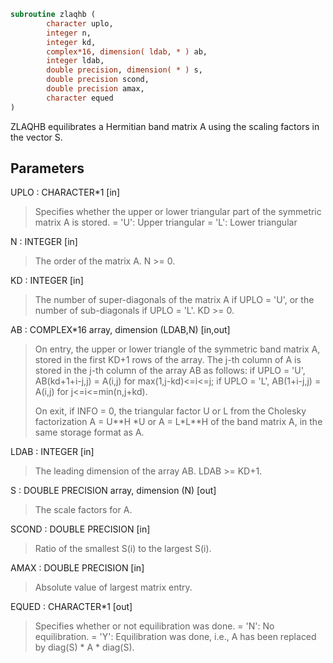 ```fortran
subroutine zlaqhb (
        character uplo,
        integer n,
        integer kd,
        complex*16, dimension( ldab, * ) ab,
        integer ldab,
        double precision, dimension( * ) s,
        double precision scond,
        double precision amax,
        character equed
)
```

ZLAQHB equilibrates a Hermitian band matrix A
using the scaling factors in the vector S.

## Parameters
UPLO : CHARACTER\*1 [in]
> Specifies whether the upper or lower triangular part of the
> symmetric matrix A is stored.
> = 'U':  Upper triangular
> = 'L':  Lower triangular

N : INTEGER [in]
> The order of the matrix A.  N >= 0.

KD : INTEGER [in]
> The number of super-diagonals of the matrix A if UPLO = 'U',
> or the number of sub-diagonals if UPLO = 'L'.  KD >= 0.

AB : COMPLEX\*16 array, dimension (LDAB,N) [in,out]
> On entry, the upper or lower triangle of the symmetric band
> matrix A, stored in the first KD+1 rows of the array.  The
> j-th column of A is stored in the j-th column of the array AB
> as follows:
> if UPLO = 'U', AB(kd+1+i-j,j) = A(i,j) for max(1,j-kd)<=i<=j;
> if UPLO = 'L', AB(1+i-j,j)    = A(i,j) for j<=i<=min(n,j+kd).
> 
> On exit, if INFO = 0, the triangular factor U or L from the
> Cholesky factorization A = U\*\*H \*U or A = L\*L\*\*H of the band
> matrix A, in the same storage format as A.

LDAB : INTEGER [in]
> The leading dimension of the array AB.  LDAB >= KD+1.

S : DOUBLE PRECISION array, dimension (N) [out]
> The scale factors for A.

SCOND : DOUBLE PRECISION [in]
> Ratio of the smallest S(i) to the largest S(i).

AMAX : DOUBLE PRECISION [in]
> Absolute value of largest matrix entry.

EQUED : CHARACTER\*1 [out]
> Specifies whether or not equilibration was done.
> = 'N':  No equilibration.
> = 'Y':  Equilibration was done, i.e., A has been replaced by
> diag(S) \* A \* diag(S).

